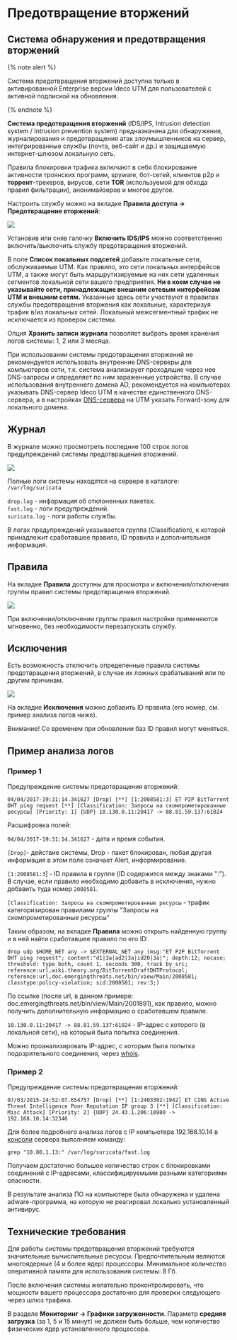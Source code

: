 # Предотвращение вторжений

## Система обнаружения и предотвращения вторжений

{% note alert %}

Система предотвращения вторжений доступна только в активированной Enterprise версии Ideco UTM для пользователей с активной подпиской на обновления.

{% endnote %}

**Система предотвращения вторжений** \(IDS/IPS, Intrusion detection system / Intrusion prevention system\) предназначена для обнаружения, журналирования и предотвращения атак злоумышленников на сервер, интегрированные службы \(почта, веб-сайт и др.\) и защищаемую интернет-шлюзом локальную сеть.

Правила блокировки трафика включают в себя блокирование активности троянских программ, spyware, бот-сетей, клиентов p2p и **торрент**-трекеров, вирусов, сети **TOR** \(используемой для обхода правил фильтрации\), анонимайзеров и многое другое.

Настроить службу можно на вкладке **Правила доступа -&gt; Предотвращение вторжений**:

![](../../_images/12025878.png)

Установив или сняв галочку **Включить IDS/IPS** можно соответственно включить/выключить службу предотвращения вторжений.

В поле **Список локальных подсетей** добавьте локальные сети, обслуживаемые UTM. Как правило, это сети локальных интерфейсов UTM, а также могут быть маршрутизируемые на них сети удаленных сегментов локальной сети вашего предприятия. **Ни в коем случае не указывайте сети, принадлежащие внешним сетевым интерфейсам UTM и внешним сетям.** Указанные здесь сети участвуют в правилах службы предотвращения вторжения как локальные, характеризуя трафик в/из локальных сетей. Локальный межсегментный трафик не исключается из проверок системы.

Опция **Хранить записи журнала** позволяет выбрать время хранения логов системы: 1, 2 или 3 месяца.

При использовании системы предотвращения вторжений не рекомендуется использовать внутренние DNS-серверы для компьютеров сети, т.к. система анализирует проходящие через нее DNS-запросы и определяет по ним зараженные устройства. В случае использования внутреннего домена AD, рекомендуется на компьютерах указывать DNS-сервер Ideco UTM в качестве единственного DNS-сервера, а в настройках [DNS-сервера](../servisy/dns.md) на UTM указать Forward-зону для локального домена.

## Журнал

В журнале можно просмотреть последние 100 строк логов предупреждений системы предотвращения вторжений.

![](../../_images/12025880.png)

Полные логи системы находятся на сервере в каталоге: `/var/log/suricata`

`drop.log` - информация об отклоненных пакетах.  
`fast.log` - логи предупреждений.  
`suricata.log` - логи работы службы.

В логах предупреждений указывается группа \(Classification\), к которой принадлежит сработавшее правило, ID правила и дополнительная информация.

## Правила

На вкладке **Правила** доступны для просмотра и включения/отключения группы правил системы предотвращения вторжений.

![](../../_images/12025882.png)

При включении/отключении группы правил настройки применяются мгновенно, без необходимости перезапускать службу.

## Исключения

Есть возможность отключить определенные правила системы предотвращения вторжений, в случае их ложных срабатываний или по другим причинам.

![](../../_images/12025884.png)

На вкладке **Исключения** можно добавить ID правила \(его номер, см. пример анализа логов ниже\).

Внимание! Со временем при обновлении баз ID правил могут меняться.

## Пример анализа логов

### Пример 1

Предупреждение системы предотвращения вторжений:

`04/04/2017-19:31:14.341627 [Drop] [**] [1:2008581:3] ET P2P BitTorrent DHT ping request [**] [Classification: Запросы на скомпрометированные ресурсы] [Priority: 1] {UDP} 10.130.0.11:20417 -> 88.81.59.137:61024`

Расшифровка полей:

`04/04/2017-19:31:14.341627` - дата и время события.

`[Drop]`- действие системы, Drop - пакет блокирован, любая другая информация в этом поле означает Alert, информирование.

`[1:2008581:3`\] - ID правила в группе \(ID содержится между знаками ":"\). В случае, если правило необходимо добавить в исключения, нужно добавить туда номер `2008581`.

`[Classification: Запросы на скомпрометированные ресурсы` - трафик категоризирован правилами группы "Запросы на скомпрометированные ресурсы"

Таким образом, на вкладке **Правила** можно открыть найденную группу и в ней найти сработавшее правило по его ID:

`drop udp $HOME_NET any -> $EXTERNAL_NET any (msg:"ET P2P BitTorrent DHT ping request"; content:"d1|3a|ad2|3a|id20|3a|"; depth:12; nocase; threshold: type both, count 1, seconds 300, track by_src;  
reference:url,wiki.theory.org/BitTorrentDraftDHTProtocol; reference:url,doc.emergingthreats.net/bin/view/Main/2008581; classtype:policy-violation; sid:2008581; rev:3;)`

По ссылке \(после url, в данном примере: doc.emergingthreats.net/bin/view/Main/2001891\), как правило, можно получить дополнительную информацию о сработавшем правиле.

`10.130.0.11:20417 -> 88.81.59.137:61024` - IP-адрес с которого \(в локальной сети\), на который была попытка соединения.

Можно проанализировать IP-адрес, с которым была попытка подозрительного соединения, через [whois](https://www.nic.ru/whois/).

### Пример 2

Предупреждение системы предотвращения вторжений:

`07/03/2015-14:52:07.654757 [Drop] [**] [1:2403302:1942] ET CINS Active Threat Intelligence Poor Reputation IP group 3 [**] [Classification: Misc Attack] [Priority: 2] {UDP} 24.43.1.206:10980 -> 192.168.10.14:32346`

Для более подробного анализа логов с IP компьютера 192.168.10.14 в [консоли](../obsluzhivanie/udalennyi_dostup_dlya_upravleniya_serverom.md) сервера выполняем команду:

`grep "10.80.1.13:" /var/log/suricata/fast.log`

Получаем достаточно большое количество строк с блокировками соединений с IP-адресами, классифицируемыми разными категориями опасности.

В результате анализа ПО на компьютере была обнаружена и удалена adware-программа, на которую не реагировал локально установленный антивирус.

## Технические требования

Для работы системы предотвращения вторжений требуются значительные вычислительные ресурсы. Предпочтительным являются многоядерные \(4 и более ядер\) процессоры. Минимальное количество оперативной памяти для использования системы: 8 Гб.

После включения системы желательно проконтролировать, что мощности вашего процессора достаточно для проверки следующего через шлюз трафика.

В разделе **Мониторинг -&gt; Графики загруженности**. Параметр **средняя загрузка** \(за 1, 5 и 15 минут\) не должен быть больше, чем количество физических ядер установленного процессора.

